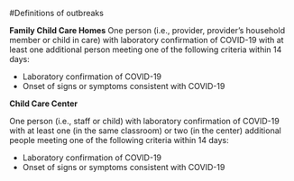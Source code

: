 #Definitions of outbreaks

**Family Child Care Homes**
One person (i.e., provider, provider’s household member or child in care) with laboratory confirmation of COVID-19 with at least one additional person meeting one of the following criteria within 14 days:

- Laboratory confirmation of COVID-19 
- Onset of signs or symptoms consistent with COVID-19


**Child Care Center**


One person (i.e., staff or child) with laboratory confirmation of COVID-19 with at least one (in the same classroom) or two (in the center) additional people meeting one of the following criteria within 14 days:

- Laboratory confirmation of COVID-19
- Onset of signs or symptoms consistent with COVID-19
